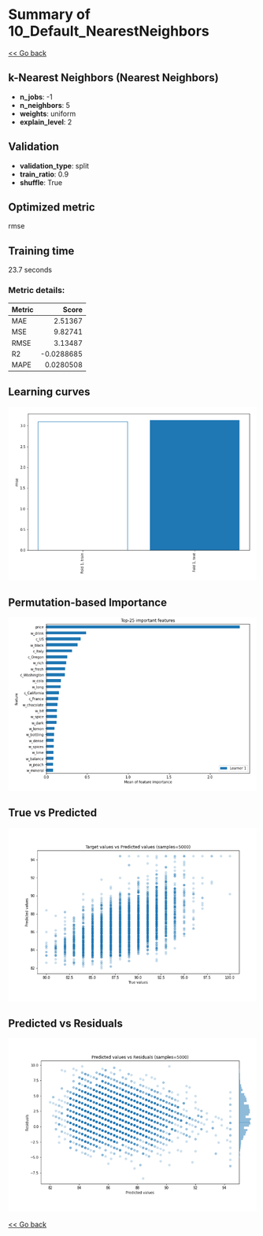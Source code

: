 # Summary of 10_Default_NearestNeighbors

[<< Go back](../README.md)


## k-Nearest Neighbors (Nearest Neighbors)
- **n_jobs**: -1
- **n_neighbors**: 5
- **weights**: uniform
- **explain_level**: 2

## Validation
 - **validation_type**: split
 - **train_ratio**: 0.9
 - **shuffle**: True

## Optimized metric
rmse

## Training time

23.7 seconds

### Metric details:
| Metric   |      Score |
|:---------|-----------:|
| MAE      |  2.51367   |
| MSE      |  9.82741   |
| RMSE     |  3.13487   |
| R2       | -0.0288685 |
| MAPE     |  0.0280508 |



## Learning curves
![Learning curves](learning_curves.png)

## Permutation-based Importance
![Permutation-based Importance](permutation_importance.png)
## True vs Predicted

![True vs Predicted](true_vs_predicted.png)


## Predicted vs Residuals

![Predicted vs Residuals](predicted_vs_residuals.png)



[<< Go back](../README.md)
